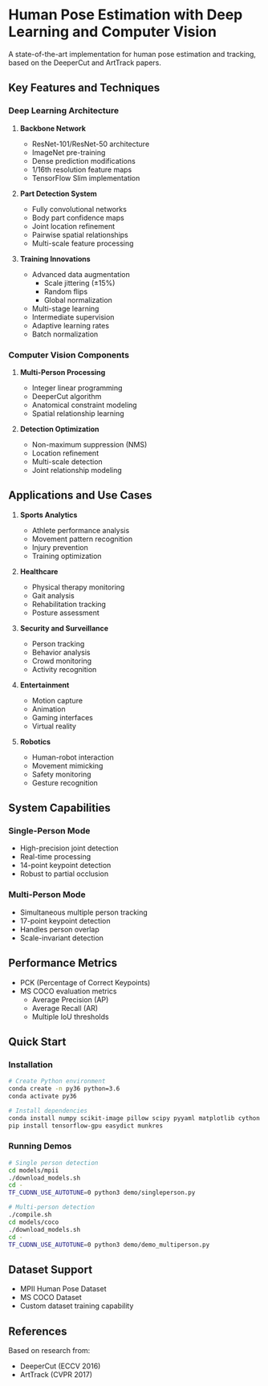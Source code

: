 # Human Pose Estimation with Deep Learning and Computer Vision

A state-of-the-art implementation for human pose estimation and tracking, based on the DeeperCut and ArtTrack papers.

## Key Features and Techniques

### Deep Learning Architecture

1. **Backbone Network**

   - ResNet-101/ResNet-50 architecture
   - ImageNet pre-training
   - Dense prediction modifications
   - 1/16th resolution feature maps
   - TensorFlow Slim implementation

2. **Part Detection System**

   - Fully convolutional networks
   - Body part confidence maps
   - Joint location refinement
   - Pairwise spatial relationships
   - Multi-scale feature processing

3. **Training Innovations**
   - Advanced data augmentation
     - Scale jittering (±15%)
     - Random flips
     - Global normalization
   - Multi-stage learning
   - Intermediate supervision
   - Adaptive learning rates
   - Batch normalization

### Computer Vision Components

1. **Multi-Person Processing**

   - Integer linear programming
   - DeeperCut algorithm
   - Anatomical constraint modeling
   - Spatial relationship learning

2. **Detection Optimization**
   - Non-maximum suppression (NMS)
   - Location refinement
   - Multi-scale detection
   - Joint relationship modeling

## Applications and Use Cases

1. **Sports Analytics**

   - Athlete performance analysis
   - Movement pattern recognition
   - Injury prevention
   - Training optimization

2. **Healthcare**

   - Physical therapy monitoring
   - Gait analysis
   - Rehabilitation tracking
   - Posture assessment

3. **Security and Surveillance**

   - Person tracking
   - Behavior analysis
   - Crowd monitoring
   - Activity recognition

4. **Entertainment**

   - Motion capture
   - Animation
   - Gaming interfaces
   - Virtual reality

5. **Robotics**
   - Human-robot interaction
   - Movement mimicking
   - Safety monitoring
   - Gesture recognition

## System Capabilities

### Single-Person Mode

- High-precision joint detection
- Real-time processing
- 14-point keypoint detection
- Robust to partial occlusion

### Multi-Person Mode

- Simultaneous multiple person tracking
- 17-point keypoint detection
- Handles person overlap
- Scale-invariant detection

## Performance Metrics

- PCK (Percentage of Correct Keypoints)
- MS COCO evaluation metrics
  - Average Precision (AP)
  - Average Recall (AR)
  - Multiple IoU thresholds

## Quick Start

### Installation

```bash
# Create Python environment
conda create -n py36 python=3.6
conda activate py36

# Install dependencies
conda install numpy scikit-image pillow scipy pyyaml matplotlib cython
pip install tensorflow-gpu easydict munkres
```

### Running Demos

```bash
# Single person detection
cd models/mpii
./download_models.sh
cd -
TF_CUDNN_USE_AUTOTUNE=0 python3 demo/singleperson.py

# Multi-person detection
./compile.sh
cd models/coco
./download_models.sh
cd -
TF_CUDNN_USE_AUTOTUNE=0 python3 demo/demo_multiperson.py
```

## Dataset Support

- MPII Human Pose Dataset
- MS COCO Dataset
- Custom dataset training capability

## References

Based on research from:

- DeeperCut (ECCV 2016)
- ArtTrack (CVPR 2017)

<!-- For more information: http://pose.mpi-inf.mpg.de -->
